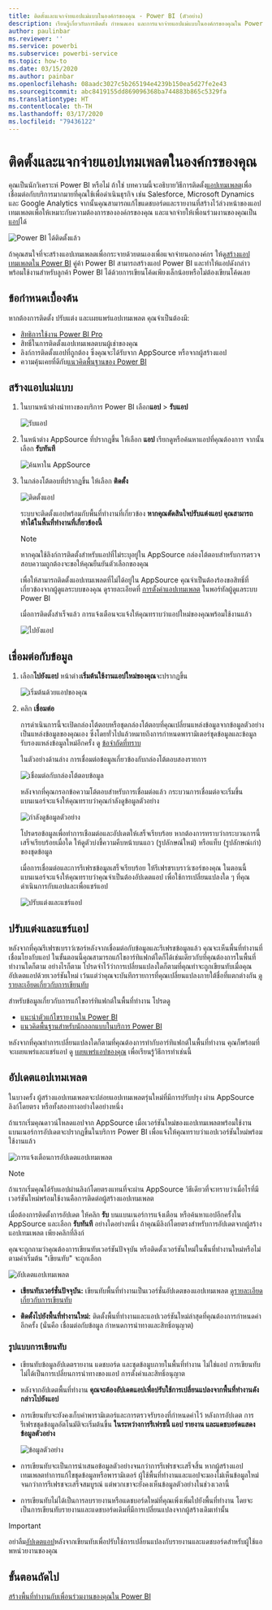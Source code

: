```yaml
---
title: ติดตั้งและแจกจ่ายแอปแม่แบบในองค์กรของคุณ - Power BI (ตัวอย่าง)
description: เรียนรู้เกี่ยวกับการติดตั้ง กำหนดเอง และการแจกจ่ายแอปแม่แบบในองค์กรของคุณใน Power BI
author: paulinbar
ms.reviewer: ''
ms.service: powerbi
ms.subservice: powerbi-service
ms.topic: how-to
ms.date: 03/15/2020
ms.author: painbar
ms.openlocfilehash: 08aadc3027c5b265194e4239b150ea5d27fe2e43
ms.sourcegitcommit: abc8419155dd869096368ba744883b865c5329fa
ms.translationtype: HT
ms.contentlocale: th-TH
ms.lasthandoff: 03/17/2020
ms.locfileid: "79436122"
---
```

# <a name="install-and-distribute-template-apps-in-your-organization"></a>ติดตั้งและแจกจ่ายแอปเทมเพลตในองค์กรของคุณ

คุณเป็นนักวิเคราะห์ Power BI หรือไม่ ถ้าใช่ บทความนี้จะอธิบายวิธีการติดตั้ง[แอปเทมเพลต](service-template-apps-overview.md)เพื่อเชื่อมต่อกับบริการมากมายที่คุณใช้เพื่อดำเนินธุรกิจ เช่น Salesforce, Microsoft Dynamics และ Google Analytics จากนั้นคุณสามารถแก้ไขแดชบอร์ดและรายงานที่สร้างไว้ล่วงหน้าของแอปเทมเพลตเพื่อให้เหมาะกับความต้องการขององค์กรของคุณ และแจกจ่ายให้เพื่อนร่วมงานของคุณเป็น[แอป](consumer/end-user-apps.md)ได้ 

![Power BI ได้ติดตั้งแล้ว](media/service-template-apps-install-distribute/power-bi-get-apps.png)

ถ้าคุณสนใจที่จะสร้างแอปเทมเพลตเพื่อกระจายด้วยตนเองเพื่อแจกจ่ายนอกองค์กร ให้ดู[สร้างแอปเทมเพลตใน Power BI](service-template-apps-create.md) คู่ค้า Power BI สามารถสร้างแอป Power BI และทำให้แอปดังกล่าวพร้อมใช้งานสำหรับลูกค้า Power BI ได้ด้วยการเขียนโค้ดเพียงเล็กน้อยหรือไม่ต้องเขียนโค้ดเลย 

## <a name="prerequisites"></a>ข้อกำหนดเบื้องต้น  

หากต้องการติดตั้ง ปรับแต่ง และเผยแพร่แอปเทมเพลต คุณจำเป็นต้องมี: 

* [สิทธิการใช้งาน Power BI Pro](service-self-service-signup-for-power-bi.md)
* สิทธิ์ในการติดตั้งแอปเทมเพลตบนผู้เช่าของคุณ
* ลิงก์การติดตั้งแอปที่ถูกต้อง ซึ่งคุณจะได้รับจาก AppSource หรือจากผู้สร้างแอป
* ความคุ้นเคยที่ดีกับ[แนวคิดพื้นฐานของ Power BI](service-basic-concepts.md)

## <a name="install-a-template-app"></a>สร้างแอปแม่แบบ

1. ในบานหน้าต่างนำทางของบริการ Power BI เลือก**แอป** > **รับแอป**

    ![รับแอป](media/service-template-apps-install-distribute/power-bi-get-apps-arrow.png)

1. ในหน้าต่าง AppSource ที่ปรากฏขึ้น ให้เลือก **แอป** เรียกดูหรือค้นหาแอปที่คุณต้องการ จากนั้นเลือก **รับทันที**

    ![ค้นหาใน AppSource](media/service-template-apps-install-distribute/power-bi-appsource.png)

1. ในกล่องโต้ตอบที่ปรากฏขึ้น ให้เลือก **ติดตั้ง**

    ![ติดตั้งแอป](media/service-template-apps-install-distribute/power-install-dialog.png)
    
    ระบบจะติดตั้งแอปพร้อมกับพื้นที่ทำงานที่เกี่ยวข้อง **หากคุณตัดสินใจปรับแต่งแอป คุณสามารถทำได้ในพื้นที่ทำงานที่เกี่ยวข้องนี้**

    > [!NOTE]
    > หากคุณใช้ลิงก์การติดตั้งสำหรับแอปที่ไม่ระบุอยู่ใน AppSource กล่องโต้ตอบสำหรับการตรวจสอบความถูกต้องจะขอให้คุณยืนยันตัวเลือกของคุณ
    >
    >เพื่อให้สามารถติดตั้งแอปเทมเพลตที่ไม่ได้อยู่ใน AppSource คุณจำเป็นต้องร้องขอสิทธิ์ที่เกี่ยวข้องจากผู้ดูแลระบบของคุณ ดูรายละเอียดที่ [การตั้งค่าแอปเทมเพลต](service-admin-portal.md#template-apps-settings) ในพอร์ทัลผู้ดูแลระบบ Power BI

    เมื่อการติดตั้งสำเร็จแล้ว การแจ้งเตือนจะแจ้งให้คุณทราบว่าแอปใหม่ของคุณพร้อมใช้งานแล้ว

    ![ไปยังแอป](media/service-template-apps-install-distribute/power-bi-go-to-app.png)

## <a name="connect-to-data"></a>เชื่อมต่อกับข้อมูล

1. เลือก**ไปยังแอป** หน้าต่าง**เริ่มต้นใช้งานแอปใหม่ของคุณ**จะปรากฏขึ้น

   ![เริ่มต้นด้วยแอปของคุณ](media/service-template-apps-install-distribute/power-bi-template-app-get-started.png)

1. คลิก **เชื่อมต่อ**
    
    การดำเนินการนี้จะเปิดกล่องโต้ตอบหรือชุดกล่องโต้ตอบที่คุณเปลี่ยนแหล่งข้อมูลจากข้อมูลตัวอย่างเป็นแหล่งข้อมูลของคุณเอง ซึ่งโดยทั่วไปแล้วหมายถึงการกำหนดพารามิเตอร์ชุดข้อมูลและข้อมูลรับรองแหล่งข้อมูลใหม่อีกครั้ง ดู [ข้อจำกัดที่ทราบ](service-template-apps-tips.md#known-limitations)
    
    ในตัวอย่างด้านล่าง การเชื่อมต่อข้อมูลเกี่ยวข้องกับกล่องโต้ตอบสองรายการ

   ![เชื่อมต่อกับกล่องโต้ตอบข้อมูล](media/service-template-apps-install-distribute/power-bi-template-app-connect-to-data-dialogs.png)

    หลังจากที่คุณกรอกข้อความโต้ตอบสำหรับการเชื่อมต่อแล้ว กระบวนการเชื่อมต่อจะเริ่มขึ้น แบนเนอร์จะแจ้งให้คุณทราบว่าคุณกำลังดูข้อมูลตัวอย่าง

    ![กำลังดูข้อมูลตัวอย่าง](media/service-template-apps-install-distribute/power-bi-template-app-viewing-sample-data.png)

    โปรดรอข้อมูลเพื่อทำการเชือมต่อและอัปเดตให้เสร็จเรียบร้อย หากต้องการทราบว่ากระบวนการนี้เสร็จเรียบร้อยเมื่อใด ให้ดูตัวบ่งชี้ความคืบหน้าบนแถว (รูปลักษณ์ใหม่) หรือแท็บ (รูปลักษณ์เก่า) ของชุดข้อมูล

   เมื่อการเชื่อมต่อและการรีเฟรชข้อมูลเสร็จเรียบร้อย ให้รีเฟรชรเบราว์เซอร์ของคุณ ในตอนนี้แบนเนอร์จะแจ้งให้คุณทราบว่าคุณจำเป็นต้องอัปเดตแอป เพื่อใช้การเปลี่ยนแปลงใด ๆ ที่คุณดำเนินการกับแอปและเพื่อแชร์แอป

    ![ปรับแต่งและแชร์แอป](media/service-template-apps-install-distribute/power-bi-template-app-customize-share.png)

## <a name="customize-and-share-the-app"></a>ปรับแต่งและแชร์แอป

หลังจากที่คุณรีเฟรชเบราว์เซอร์หลังจากเชื่อมต่อกับข้อมูลและรีเฟรชข้อมูลแล้ว คุณจะเห็นพื้นที่ทำงานที่เชื่อมโยงกับแอป ในขั้นตอนนี้คุณสามารถแก้ไขอาร์ทิแฟกต์ใดก็ได้เช่นเดียวกับที่คุณต้องการในพื้นที่ทำงานใดก็ตาม อย่างไรก็ตาม โปรดจำไว้ว่าการเปลี่ยนแปลงใดก็ตามที่คุณทำจะถูกเขียนทับเมื่อคุณอัปเดตแอปด้วยเวอร์ชันใหม่ เว้นแต่ว่าคุณจะบันทึกรายการที่คุณเปลี่ยนแปลงภายใต้ชื่อที่แตกต่างกัน [ดูรายละเอียดเกี่ยวกับการเขียนทับ](#overwrite-behavior)

สำหรับข้อมูลเกี่ยวกับการแก้ไขอาร์ทิแฟกต์ในพื้นที่ทำงาน โปรดดู
* [แนะนำตัวแก้ไขรายงานใน Power BI](service-the-report-editor-take-a-tour.md)
* [แนวคิดพื้นฐานสำหรับนักออกแบบในบริการ Power BI](service-basic-concepts.md)

หลังจากที่คุณทำการเปลี่ยนแปลงใดก็ตามที่คุณต้องการทำกับอาร์ทิแฟกต์ในพื้นที่ทำงาน คุณก็พร้อมที่จะเผยแพร่และแชร์แอป ดู [เผยแพร่แอปของคุณ](service-create-distribute-apps.md#publish-your-app) เพื่อเรียนรู้วิธีการทำเช่นนี้

## <a name="update-a-template-app"></a>อัปเดตแอปเทมเพลต

ในบางครั้ง ผู้สร้างแอปเทมเพลตจะปล่อยแอปเทมเพลตรุ่นใหม่ที่มีการปรับปรุง ผ่าน AppSource ลิงก์โดยตรง หรือทั้งสองทางอย่างใดอย่างหนึ่ง

ถ้าแรกเริ่มคุณดาวน์โหลดแอปจาก AppSource เมื่อเวอร์ชันใหม่ของแอปเทมเพลตพร้อมใช้งาน แบนเนอร์การอัปเดตจะปรากฏขึ้นในบริการ Power BI เพื่อแจ้งให้คุณทราบว่าแอปเวอร์ชันใหม่พร้อมใช้งานแล้ว

  ![การแจ้งเตือนการอัปเดตแอปเทมเพลต](media/service-template-apps-install-distribute/power-bi-new-app-version-notification.png)

>[!NOTE]
>ถ้าแรกเริ่มคุณได้รับแอปผ่านลิงก์โดยตรงแทนที่จะผ่าน AppSource วิธีเดียวที่จะทราบว่าเมื่อไรที่มีเวอร์ชันใหม่พร้อมใช้งานคือการติดต่อผู้สร้างแอปเทมเพลต

  เมื่อต้องการติดตั้งการอัปเดต ให้คลิก **รับ** บนแบนเนอร์การแจ้งเตือน หรือค้นหาแอปอีกครั้งใน AppSource และเลือก **รับทันที** อย่างใดอย่างหนึ่ง ถ้าคุณมีลิงก์โดยตรงสำหรับการอัปเดตจากผู้สร้างแอปเทมเพลต เพียงคลิกที่ลิงก์
  
  คุณจะถูกถามว่าคุณต้องการเขียนทับเวอร์ชันปัจจุบัน หรือติดตั้งเวอร์ชันใหม่ในพื้นที่ทำงานใหม่หรือไม่ ตามค่าเริ่มต้น "เขียนทับ" จะถูกเลือก

  ![อัปเดตแอปเทมเพลต](media/service-template-apps-install-distribute/power-bi-update-app-overwrite.png)

- **เขียนทับเวอร์ชั่นปัจจุบัน:** เขียนทับพื้นที่ทำงานเป็นเวอร์ชั่นอัปเดตของแอปเทมเพลต [ดูรายละเอียดเกี่ยวกับการเขียนทับ](#overwrite-behavior)

- **ติดตั้งไปยังพื้นที่ทำงานใหม่:** ติดตั้งพื้นที่ทำงานและแอปเวอร์ชันใหม่ล่าสุดที่คุณต้องการกำหนดค่าอีกครั้ง (นั่นคือ เชื่อมต่อกับข้อมูล กำหนดการนำทางและสิทธิ์อนุญาต)

### <a name="overwrite-behavior"></a>รูปแบบการเขียนทับ

* เขียนทับข้อมูลอัปเดตรายงาน แดชบอร์ด และชุดข้อมูบภายในพื้นที่ทำงาน ไม่ใช่แอป การเขียนทับไม่ได้เป็นการเปลี่ยนการนำทางของแอป การตั้งค่าและสิทธิ์อนุญาต
* หลังจากอัปเดตพื้นที่ทำงาน **คุณจะต้องอัปเดตแอปเพื่อปรับใช้การเปลี่ยนแปลงจากพื้นที่ทำงานดังกล่าวไปยังแอป**
* การเขียนทับจะยังคงเก็บค่าพารามิเตอร์และการตรวจรับรองที่กำหนดค่าไว้ หลังการอัปเดต การรีเฟรชชุดข้อมูลอัตโนมัติจะเริ่มต้นขึ้น **ในระหว่างการรีเฟรชนี้ แอป รายงาน และแดชบอร์ดแสดงข้อมูลตัวอย่าง**

  ![ข้อมูลตัวอย่าง](media/service-template-apps-install-distribute/power-bi-sample-data.png)

* การเขียนทับจะเป็นการนำเสนอข้อมูลตัวอย่างจนกว่าการรีเฟรชจะเสร็จสิ้น หากผู้สร้างแอปเทมเพลตทำการแก้ไขชุดข้อมูลหรือพารามิเตอร์ ผู้ใช้พื้นที่ทำงานและแอปจะมองไม่เห็นข้อมูลใหม่จนกว่าการรีเฟรชจะเสร็จสมบูรณ์ แต่พวกเขาจะยังคงเห็นข้อมูลตัวอย่างในช่วงเวลานี้
* การเขียนทับไม่ได้เป็นการลบรายงานหรือแดชบอร์ดใหม่ที่คุณเพิ่งเพิ่มไปยังพื้นที่ทำงาน โดยจะเป็นการเขียนทับรายงานและแดชบอร์ดเดิมที่มีการเปลี่ยนแปลงจากผู้สร้างเดิมเท่านั้น

>[!IMPORTANT]
>อย่าลืม[อัปเดตแอป](#customize-and-share-the-app)หลังจากเขียนทับเพื่อปรับใช้การเปลี่ยนแปลงกับรายงานและแดชบอร์ดสำหรับผู้ใช้แอพหน่วยงานของคุณ

## <a name="next-steps"></a>ขั้นตอนถัดไป

[สร้างพื้นที่ทำงานกับเพื่อนร่วมงานของคุณใน Power BI](service-create-workspaces.md)
